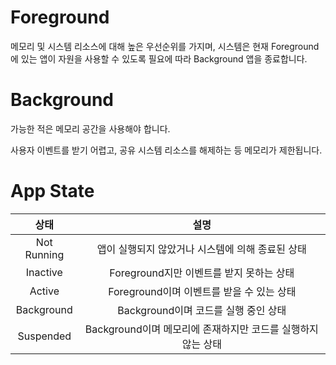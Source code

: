 # Foreground

메모리 및 시스템 리소스에 대해 높은 우선순위를 가지며, 시스템은 현재 Foreground에 있는 앱이 자원을 사용할 수 있도록 필요에 따라 Background 앱을 종료합니다.

# Background

가능한 적은 메모리 공간을 사용해야 합니다.

사용자 이벤트를 받기 어렵고, 공유 시스템 리소스를 해제하는 등 메모리가 제한됩니다.

# App State
|상태|설명|
|:-:|:-:|
|Not Running|앱이 실행되지 않았거나 시스템에 의해 종료된 상태|
|Inactive|Foreground지만 이벤트를 받지 못하는 상태|
|Active|Foreground이며 이벤트를 받을 수 있는 상태|
|Background|Background이며 코드를 실행 중인 상태|
|Suspended|Background이며 메모리에 존재하지만 코드를 실행하지 않는 상태|